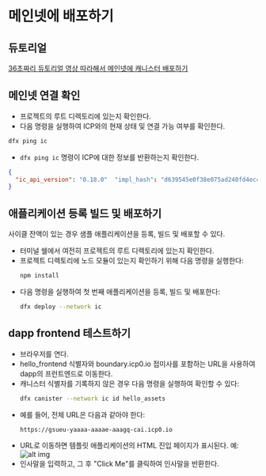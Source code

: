 # 메인넷에 배포하기

## 듀토리얼

[36초짜리 듀토리얼 영상 따라해서 메인넷에 캐니스터 배포하기](https://youtu.be/O_X3jDf80Yk)

## 메인넷 연결 확인

- 프로젝트의 루트 디렉토리에 있는지 확인한다.
- 다음 명령을 실행하여 ICP와의 현재 상태 및 연결 가능 여부를 확인한다.

```sh
dfx ping ic
```

- `dfx ping ic` 명령이 ICP에 대한 정보를 반환하는지 확인한다.

```json
{
  "ic_api_version": "0.18.0"  "impl_hash": "d639545e0f38e075ad240fd4ec45d4eeeb11e1f67a52cdd449cd664d825e7fec"  "impl_version": "8dc1a28b4fb9605558c03121811c9af9701a6142"  "replica_health_status": "healthy"  "root_key": [48, 129, 130, 48, 29, 6, 13, 43, 6, 1, 4, 1, 130, 220, 124, 5, 3, 1, 2, 1, 6, 12, 43, 6, 1, 4, 1, 130, 220, 124, 5, 3, 2, 1, 3, 97, 0, 129, 76, 14, 110, 199, 31, 171, 88, 59, 8, 189, 129, 55, 60, 37, 92, 60, 55, 27, 46, 132, 134, 60, 152, 164, 241, 224, 139, 116, 35, 93, 20, 251, 93, 156, 12, 213, 70, 217, 104, 95, 145, 58, 12, 11, 44, 197, 52, 21, 131, 191, 75, 67, 146, 228, 103, 219, 150, 214, 91, 155, 180, 203, 113, 113, 18, 248, 71, 46, 13, 90, 77, 20, 80, 95, 253, 116, 132, 176, 18, 145, 9, 28, 95, 135, 185, 136, 131, 70, 63, 152, 9, 26, 11, 170, 174]
}
```

## 애플리케이션 등록 빌드 및 배포하기

사이클 잔액이 있는 경우 샘플 애플리케이션을 등록, 빌드 및 배포할 수 있다.

- 터미널 쉘에서 여전히 프로젝트의 루트 디렉토리에 있는지 확인한다.
- 프로젝트 디렉토리에 노드 모듈이 있는지 확인하기 위해 다음 명령을 실행한다:
  ```sh
  npm install
  ```
- 다음 명령을 실행하여 첫 번째 애플리케이션을 등록, 빌드 및 배포한다:
  ```sh
  dfx deploy --network ic
  ```

## dapp frontend 테스트하기

- 브라우저를 연다.
- hello_frontend 식별자와 boundary.icp0.io 접미사를 포함하는 URL을 사용하여 dapp의 프런트엔드로 이동한다.
- 캐니스터 식별자를 기록하지 않은 경우 다음 명령을 실행하여 확인할 수 있다:
  ```sh
  dfx canister --network ic id hello_assets
  ```
- 예를 들어, 전체 URL은 다음과 같아야 한다:
  ```txt
  https://gsueu-yaaaa-aaaae-aaagq-cai.icp0.io
  ```
- URL로 이동하면 템플릿 애플리케이션의 HTML 진입 페이지가 표시된다. 예:
  ![alt img](https://internetcomputer.org/assets/images/net-frontend-prompt-b72ec96d6f4dfc36b7eed1994cbb8b0d.png)
- 인사말을 입력하고, 그 후 "Click Me"를 클릭하여 인사말을 반환한다.
